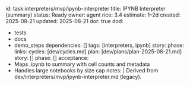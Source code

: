 id: task:interpreters/mvp/ipynb-interpreter
title: IPYNB Interpreter (summary)
status: Ready
owner: agent
rice: 3.4
estimate: 1–2d
created: 2025-08-21
updated: 2025-08-21
dor: true
dod:
  - tests
  - docs
  - demo_steps
dependencies: []
tags: [interpreters, ipynb]
story: 
phase: 
links:
  cycles: [dev/cycles.md]
  plan: [dev/plans/plan-2025-08-21.md]
  story: []
  phase: []
acceptance:
  - Maps .ipynb to summary with cell counts and metadata
  - Handles large notebooks by size cap
notes: |
  Derived from dev/interpreters/mvp/ipynb-interpreter.md (legacy).
